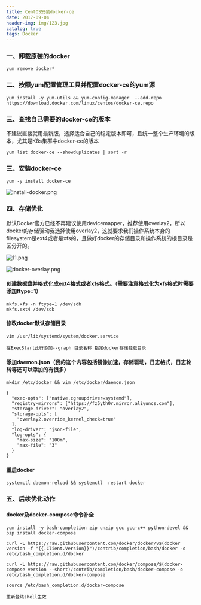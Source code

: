 ```yaml
---
title: CentOS安装docker-ce
date: 2017-09-04
header-img: img/123.jpg
catalog: true
tags: Docker
---
```

### 一、卸载原装的docker
```
yum remove docker*
```

### 二、按照yum配置管理工具并配置docker-ce的yum源
```
yum install -y yum-utils && yum-config-manager  --add-repo https://download.docker.com/linux/centos/docker-ce.repo
```

### 三、查找自己需要的docker-ce的版本
不建议直接就用最新版，选择适合自己的稳定版本即可，且统一整个生产环境的版本，尤其是K8s集群中docker-ce的版本
```
yum list docker-ce --showduplicates | sort -r
```

### 三、安装docker-ce 

```
yum -y install docker-ce
```

![install-docker.png](http://q7mj5531m.bkt.clouddn.com/install-docker.png)

### 四、存储优化
默认Docker官方已经不再建议使用devicemapper，推荐使用overlay2，所以docker的存储驱动我选择使用overlay2，这就要求我们操作系统本身的filesystem是ext4或者是xfs的，且做好docker的存储目录和操作系统的根目录是区分开的。

![11.png](http://q7mj5531m.bkt.clouddn.com/11.png)

![docker-overlay.png](http://q7mj5531m.bkt.clouddn.com/docker-overlay.png)

#### 创建数据盘并格式化成ext4格式或者xfs格式。（需要注意格式化为xfs格式时需要添加ftype=1）

```
mkfs.xfs -n ftype=1 /dev/sdb
mkfs.ext4 /dev/sdb
```

#### 修改docker默认存储目录

```
vim /usr/lib/systemd/system/docker.service

在ExecStart此行添加--graph 目录名称 指定docker存储挂载目录
```

#### 添加daemon.json（我的这个内容包括镜像加速，存储驱动，日志格式，日志轮转等还可以添加的有很多）

```
mkdir /etc/docker && vim /etc/docker/daemon.json

{
  "exec-opts": ["native.cgroupdriver=systemd"],
  "registry-mirrors": ["https://fz5yth0r.mirror.aliyuncs.com"],
  "storage-driver": "overlay2",
  "storage-opts": [
    "overlay2.override_kernel_check=true"
  ],
  "log-driver": "json-file",
  "log-opts": {
    "max-size": "100m",
    "max-file": "3"
  }
}
```

#### 重启docker

```
systemctl daemon-reload && systemctl  restart docker
```

### 五、后续优化动作

#### docker及docker-compose命令补全

```
yum install -y bash-completion zip unzip gcc gcc-c++ python-devel && pip install docker-compose

curl -L https://raw.githubusercontent.com/docker/docker/v$(docker version -f "{{.Client.Version}}")/contrib/completion/bash/docker -o /etc/bash_completion.d/docker

curl -L https://raw.githubusercontent.com/docker/compose/$(docker-compose version --short)/contrib/completion/bash/docker-compose -o /etc/bash_completion.d/docker-compose

source /etc/bash_completion.d/docker-compose

重新登陆shell生效

```









